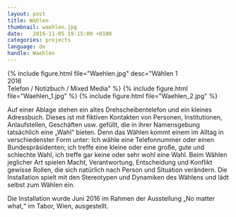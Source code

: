 ```yaml
---
layout: post
title: Wählen
thumbnail: waehlen.jpg
date:   2016-11-05 19:15:00 +0100
categories: projects
language: de
handle: Waehlen
---
```


{% include figure.html file="Waehlen.jpg" desc="Wählen 1<br>2016<br>Telefon / Notizbuch / Mixed Media" %}
{% include figure.html file="Waehlen_1.jpg" %}
{% include figure.html file="Waehlen_2.jpg" %}

Auf einer Ablage stehen ein altes Drehscheibentelefon und ein kleines Adressbuch. Dieses ist mit fiktiven Kontakten von Personen, Institutionen, Anlaufstellen, Geschäften usw. gefüllt, die in ihrer Namensgebung tatsächlich eine „Wahl“ bieten. Denn das Wählen kommt einem im Alltag in verschiedenster Form unter: Ich wähle eine Telefonnummer oder einen Bundespräsidenten; ich treffe eine kleine oder eine große, gute und schlechte Wahl, ich treffe gar keine oder sehr wohl eine Wahl. Beim Wählen jeglicher Art spielen Macht, Verantwortung, Entscheidung und Konflikt gewisse Rollen, die sich natürlich nach Person und Situation verändern. Die Installation spielt mit den Stereotypen und Dynamiken des Wählens und lädt selbst zum Wählen ein.

Die Installation wurde Juni 2016 im Rahmen der Ausstellung „No matter what,“ im Tabor, Wien, ausgestellt.
